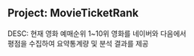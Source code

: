 ## Project: MovieTicketRank

DESC: 현재 영화 예매순위 1~10위 영화를 네이버와 다음에서   
      평점을 수집하여 요약통계량 및 분석 결과를 제공


